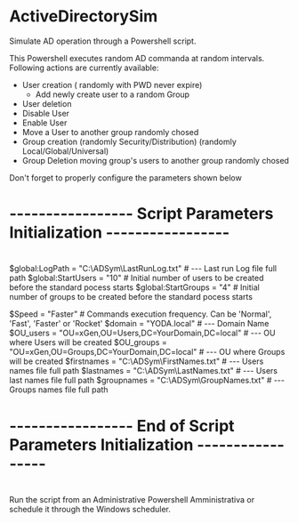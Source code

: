 # ActiveDirectorySim

 
Simulate AD operation through a Powershell script. 

This Powershell executes random AD commanda at random intervals.
Following actions are currently available:

- User creation ( randomly with PWD never expire)
  - Add newly create user to a random Group 
- User deletion
- Disable User
- Enable User
- Move a User to another group randomly chosed
- Group creation (randomly Security/Distribution) (randomly Local/Global/Universal)
- Group Deletion moving group's users to another group randomly chosed
  

Don't forget to properly configure the parameters shown below 


#                                                                        #
# -----------------  Script Parameters Initialization  ----------------- #
#                                                                        #

$global:LogPath     = "C:\ADSym\LastRunLog.txt"  # --- Last run Log file full path
$global:StartUsers  = "10"                       # Initial number of users to be created before the standard pocess starts
$global:StartGroups = "4"                        # Initial number of groups to be created before the standard pocess starts

$Speed              = "Faster"                   # Commands execution frequency. Can be 'Normal', 'Fast', 'Faster' or 'Rocket'
$domain             = "YODA.local"                                   # --- Domain Name
$OU_users           = "OU=xGen,OU=Users,DC=YourDomain,DC=local"      # --- OU where Users will be created
$OU_groups          = "OU=xGen,OU=Groups,DC=YourDomain,DC=local"     # --- OU where Groups will be created
$firstnames         = "C:\ADSym\FirstNames.txt"                      # --- Users names file full path
$lastnames          = "C:\ADSym\LastNames.txt"                       # --- Users last names file full path
$groupnames         = "C:\ADSym\GroupNames.txt"                      # --- Groups names file full path


#                                                                               #
# -----------------  End of Script Parameters Initialization  ----------------- #
#                                                                               #


Run the script from an Administrative Powershell Amministrativa or schedule it through the Windows scheduler.
